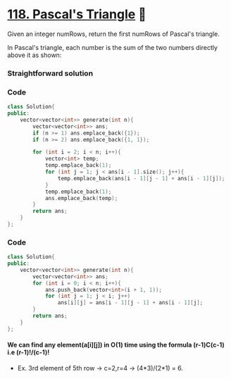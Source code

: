 # [118. Pascal's Triangle](https://leetcode.com/problems/pascals-triangle/) 🌟

Given an integer numRows, return the first numRows of Pascal's triangle.

In Pascal's triangle, each number is the sum of the two numbers directly above it as shown:

### Straightforward solution

### Code

```cpp
class Solution{
public:
    vector<vector<int>> generate(int n){
        vector<vector<int>> ans;
        if (n >= 1) ans.emplace_back({1});
        if (n >= 2) ans.emplace_back({1, 1});

        for (int i = 2; i < n; i++){
            vector<int> temp;
            temp.emplace_back(1);
            for (int j = 1; j < ans[i - 1].size(); j++){
                temp.emplace_back(ans[i - 1][j - 1] + ans[i - 1][j]);
            }
            temp.emplace_back(1);
            ans.emplace_back(temp);
        }
        return ans;
    }
};
```

### Code

```cpp
class Solution{
public:
    vector<vector<int>> generate(int n){
        vector<vector<int>> ans;
        for (int i = 0; i < n; i++){
            ans.push_back(vector<int>(i + 1, 1));
            for (int j = 1; j < i; j++)
                ans[i][j] = ans[i - 1][j - 1] + ans[i - 1][j];
        }
        return ans;
    }
};
```

#### We can find any element(a[i][j]) in O(1) time using the formula (r-1)C(c-1) i.e (r-1)!/(c-1)!

-   Ex. 3rd element of 5th row -> c=2,r=4 -> (4\*3)/(2\*1) = 6.
